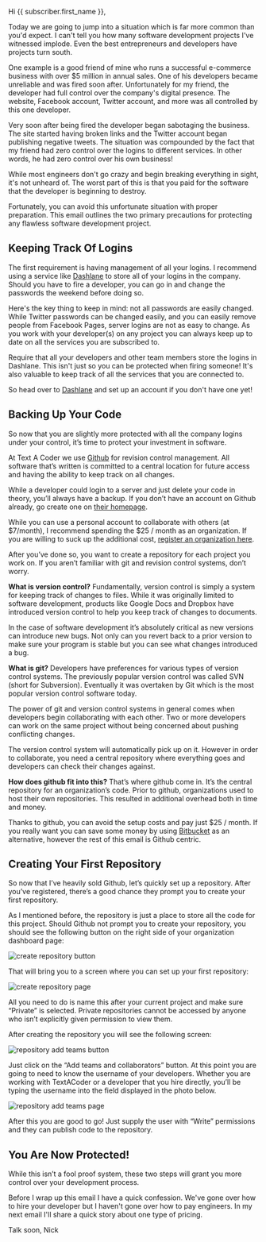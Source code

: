 Hi {{ subscriber.first_name }},

Today we are going to jump into a situation which is far more common than you'd expect. I can't tell you how many software development projects I've witnessed implode. Even the best entrepreneurs and developers have projects turn south.

One example is a good friend of mine who runs a successful e-commerce business with over $5 million in annual sales. One of his developers became unreliable and was fired soon after. Unfortunately for my friend, the developer had full control over the company's digital presence. The website, Facebook account, Twitter account, and more was all controlled by this one developer.

Very soon after being fired the developer began sabotaging the business. The site started having broken links and the Twitter account began publishing negative tweets. The situation was compounded by the fact that my friend had zero control over the logins to different services. In other words, he had zero control over his own business!

While most engineers don't go crazy and begin breaking everything in sight, it's not unheard of. The worst part of this is that you paid for the software that the developer is beginning to destroy.

Fortunately, you can avoid this unfortunate situation with proper preparation. This email outlines the two primary precautions for protecting any flawless software development project.

## Keeping Track Of Logins
The first requirement is having management of all your logins. I recommend using a service like [Dashlane](https://www.dashlane.com/business) to store all of your logins in the company. Should you have to fire a developer, you can go in and change the passwords the weekend before doing so.

Here's the key thing to keep in mind: not all passwords are easily changed. While Twitter passwords can be changed easily, and you can easily remove people from Facebook Pages, server logins are not as easy to change. As you work with your developer(s) on any project you can always keep up to date on all the services you are subscribed to.

Require that all your developers and other team members store the logins in Dashlane. This isn't just so you can be protected when firing someone! It's also valuable to keep track of all the services that you are connected to.

So head over to [Dashlane](https://www.dashlane.com/business) and set up an account if you don't have one yet!

## Backing Up Your Code
So now that you are slightly more protected with all the company logins under your control, it’s time to protect your investment in software.

At Text A Coder we use [Github](https://www.github.com/) for revision control management. All software that’s written is committed to a central location for future access and having the ability to keep track on all changes.

While a developer could login to a server and just delete your code in theory, you’ll always have a backup. If you don’t have an account on Github already, go create one on [their homepage](https://github.com/).

While you can use a personal account to collaborate with others (at $7/month), I recommend spending the $25 / month as an organization. If you are willing to suck up the additional cost, [register an organization here](https://github.com/join?source=button-business).

After you’ve done so, you want to create a repository for each project you work on. If you aren’t familiar with git and revision control systems, don’t worry.

**What is version control?**
Fundamentally, version control is simply a system for keeping track of changes to files. While it was originally limited to software development, products like Google Docs and Dropbox have introduced version control to help you keep track of changes to documents.

In the case of software development it’s absolutely critical as new versions can introduce new bugs. Not only can you revert back to a prior version to make sure your program is stable but you can see what changes introduced a bug.

**What is git?**
Developers have preferences for various types of version control systems. The previously popular version control was called SVN (short for Subversion). Eventually it was overtaken by Git which is the most popular version control software today.

The power of git and version control systems in general comes when developers begin collaborating with each other. Two or more developers can work on the same project without being concerned about pushing conflicting changes.

The version control system will automatically pick up on it. However in order to collaborate, you need a central repository where everything goes and developers can check their changes against.

**How does github fit into this?**
That’s where github come in. It’s the central repository for an organization’s code. Prior to github, organizations used to host their own repositories. This resulted in additional overhead both in time and money.

Thanks to github, you can avoid the setup costs and pay just $25 / month. If you really want you can save some money by using [Bitbucket](https://bitbucket.org/) as an alternative, however the rest of this email is Github centric.

## Creating Your First Repository
So now that I’ve heavily sold Github, let’s quickly set up a repository. After you’ve registered, there’s a good chance they prompt you to create your first repository.

As I mentioned before, the repository is just a place to store all the code for this project. Should Github not prompt you to create your repository, you should see the following button on the right side of your organization dashboard page:

![create repository button](https://s3.amazonaws.com/assets.textacoder.com/img/flawless-development/1-github-create-repository.gif)

That will bring you to a screen where you can set up your first repository:

![create repository page](https://s3.amazonaws.com/assets.textacoder.com/img/flawless-development/2-github-create-repository.gif)

All you need to do is name this after your current project and make sure “Private” is selected. Private repositories cannot be accessed by anyone who isn’t explicitly given permission to view them.

After creating the repository you will see the following screen:

![repository add teams button](https://s3.amazonaws.com/assets.textacoder.com/img/flawless-development/3-github-add-teams.gif)

Just click on the “Add teams and collaborators” button. At this point you are going to need to know the username of your developers. Whether you are working with TextACoder or a developer that you hire directly, you’ll be typing the username into the field displayed in the photo below.

![repository add teams page](https://s3.amazonaws.com/assets.textacoder.com/img/flawless-development/4-github-add-teams.gif)

After this you are good to go! Just supply the user with “Write” permissions and they can publish code to the repository.

## You Are Now Protected!
While this isn’t a fool proof system, these two steps will grant you more control over your development process.

Before I wrap up this email I have a quick confession. We've gone over how to hire your developer but I haven't gone over how to pay engineers. In my next email I'll share a quick story about one type of pricing.

Talk soon,
Nick
